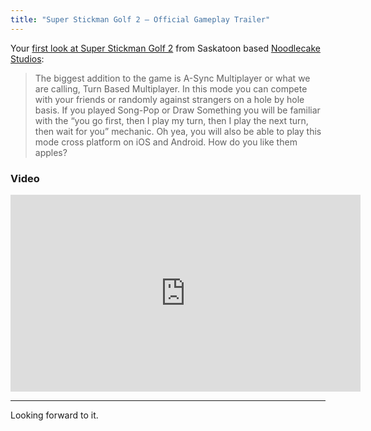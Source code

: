 ```yaml
---
title: "Super Stickman Golf 2 – Official Gameplay Trailer"
---
```

<p>Your <a href="https://www.noodlecake.com/828/super-stickman-golf-2-official-gameplay-trailer/">first look at Super Stickman Golf 2</a> from Saskatoon based <a href="https://www.noodlecake.com">Noodlecake Studios</a>:</p>
<blockquote><p>
  The biggest addition to the game is A-Sync Multiplayer or what we are calling, Turn Based Multiplayer.  In this mode you can compete with your friends or randomly against strangers on a hole by hole basis.  If you played Song-Pop or Draw Something you will be familiar with the “you go first, then I play my turn, then I play the next turn, then wait for you” mechanic.  Oh yea, you will also be able to play this mode cross platform on iOS and Android.  How do you like them apples?
</p></blockquote>
<h3>Video</h3>
<p><iframe width="560" height="315" src="https://www.youtube.com/embed/IfwacJzy8o0?rel=0" frameborder="0" allowfullscreen></iframe></p>
<hr>
<p>Looking forward to it.</p>

